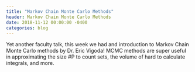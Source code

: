 ```yaml
---
title: "Markov Chain Monte Carlo Methods"
header: Markov Chain Monte Carlo Methods
date: 2018-11-12 00:00:00 -0400
categories: blog
---
```


Yet another faculty talk, this week we had and introduction to Markov Chain Monte Carlo methods by Dr. Eric Vigoda! MCMC methods are super useful in approximating the size #P to count sets, the volume of hard to calculate integrals, and more.
